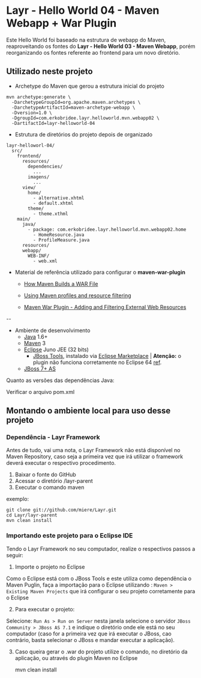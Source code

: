 # Layr - Hello World 04 - Maven Webapp + War Plugin

Este Hello World foi baseado na estrutura de webapp do Maven, reaproveitando os fontes do **Layr - Hello World 03 - Maven Webapp**, porém reorganizando os fontes referente ao frontend para um novo diretório.


## Utilizado neste projeto

* Archetype do Maven que gerou a estrutura inicial do projeto

```
mvn archetype:generate \
  -DarchetypeGroupId=org.apache.maven.archetypes \
  -DarchetypeArtifactId=maven-archetype-webapp \
  -Dversion=1.0 \
  -DgroupId=com.erkobridee.layr.helloworld.mvn.webapp02 \
  -DartifactId=layr-helloworld-04
```

* Estrutura de diretórios do projeto depois de organizado

```
layr-helloworl-04/
  src/
    frontend/
      resources/
        dependencies/
          ...
        imagens/
          ...
      view/
        home/
          - alternative.xhtml
          - default.xhtml
        theme/
          - theme.xthml
    main/
      java/
      	- package: com.erkobridee.layr.helloworld.mvn.webapp02.home
      	  - HomeResource.java
      	  - ProfileMeasure.java
      resources/
      webapp/
        WEB-INF/
          - web.xml
```

* Material de referência utilizado para configurar o **maven-war-plugin**

  * [How Maven Builds a WAR File](http://www.tech-juice.org/2012/05/12/how-maven-builds-a-war-file/)

  * [Using Maven profiles and resource filtering](http://www.manydesigns.com/en/portofino/portofino3/tutorials/using-maven-profiles-and-resource-filtering)

  * [Maven War Plugin - Adding and Filtering External Web Resources](https://maven.apache.org/plugins/maven-war-plugin/examples/adding-filtering-webresources.html)

--

* Ambiente de desenvolvimento
  * [Java](http://www.java.com/) 1.6+
  * [Maven](http://maven.apache.org/) 3
  * [Eclipse](http://eclipse.org/) Juno JEE (32 bits)
    * [JBoss Tools](https://www.jboss.org/tools), instalado via [Eclipse Marketplace](http://marketplace.eclipse.org/marketplace-client-intro?mpc_install=420896) | **Atenção:** o plugin não funciona corretamente no Eclipse 64 [ref](https://community.jboss.org/wiki/JBosstoolsVisualEditorFAQ).
  * [JBoss 7+ AS](https://www.jboss.org/jbossas/downloads/)
  
Quanto as versões das dependências Java:

  Verificar o arquivo pom.xml
  

## Montando o ambiente local para uso desse projeto

### Dependência - Layr Framework

Antes de tudo, vai uma nota, o Layr Framework não está disponível no Maven Repository, caso seja a primeira vez que irá utilizar o framework deverá executar o respectivo procedimento.

1. Baixar o fonte do GitHub
2. Acessar o diretório /layr-parent
3. Executar o comando maven

exemplo:

```
git clone git://github.com/miere/Layr.git
cd Layr/layr-parent
mvn clean install
```

### Importando este projeto para o Eclipse IDE

Tendo o Layr Framework no seu computador, realize o respectivos passos a seguir:

1. Importe o projeto no Eclipse

  Como o Eclipse está com o JBoss Tools e este utiliza como dependência o Maven Puglin, faça a importação para o Eclipse utilizando : `Maven > Existing Maven Projects` que irá configurar o seu projeto corretamente para o Eclipse
  
2. Para executar o projeto:

  Selecione: `Run As > Run on Server` nesta janela selecione o servidor `JBoss Community > JBoss AS 7.1` e indique o diretório onde ele está no seu computador (caso for a primeira vez que irá executar o JBoss, cao contrário, basta selecionar o JBoss e mandar executar a aplicação).

  
3. Caso queira gerar o .war do projeto utilize o comando, no diretório da aplicação, ou através do plugin Maven no Eclipse

      mvn clean install
